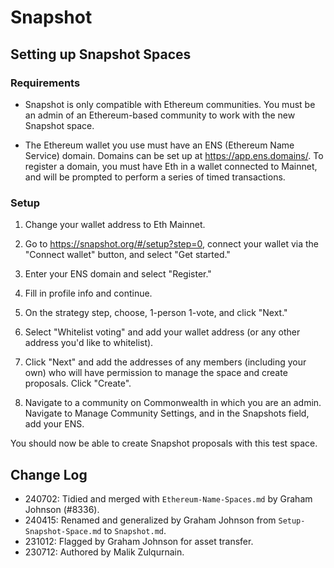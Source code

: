 # Snapshot

## Setting up Snapshot Spaces

### Requirements

- Snapshot is only compatible with Ethereum communities. You must be an admin of an Ethereum-based community to work with the new Snapshot space.

- The Ethereum wallet you use must have an ENS (Ethereum Name Service) domain. Domains can be set up at <https://app.ens.domains/>. To register a domain, you must have Eth in a wallet connected to Mainnet, and will be prompted to perform a series of timed transactions.

### Setup

1. Change your wallet address to Eth Mainnet.

2. Go to <https://snapshot.org/#/setup?step=0>, connect your wallet via the "Connect wallet" button, and select "Get started."

3. Enter your ENS domain and select "Register."

4. Fill in profile info and continue.

5. On the strategy step, choose, 1-person 1-vote, and click "Next."

6. Select "Whitelist voting" and add your wallet address (or any other address you'd like to whitelist).

7. Click "Next" and add the addresses of any members (including your own) who will have permission to manage the space and create proposals. Click "Create".

8. Navigate to a community on Commonwealth in which you are an admin. Navigate to Manage Community Settings, and in the Snapshots field, add your ENS.

You should now be able to create Snapshot proposals with this test space.

## Change Log

- 240702: Tidied and merged with `Ethereum-Name-Spaces.md` by Graham Johnson (#8336).
- 240415: Renamed and generalized by Graham Johnson from `Setup-Snapshot-Space.md` to `Snapshot.md`.
- 231012: Flagged by Graham Johnson for asset transfer.
- 230712: Authored by Malik Zulqurnain.
